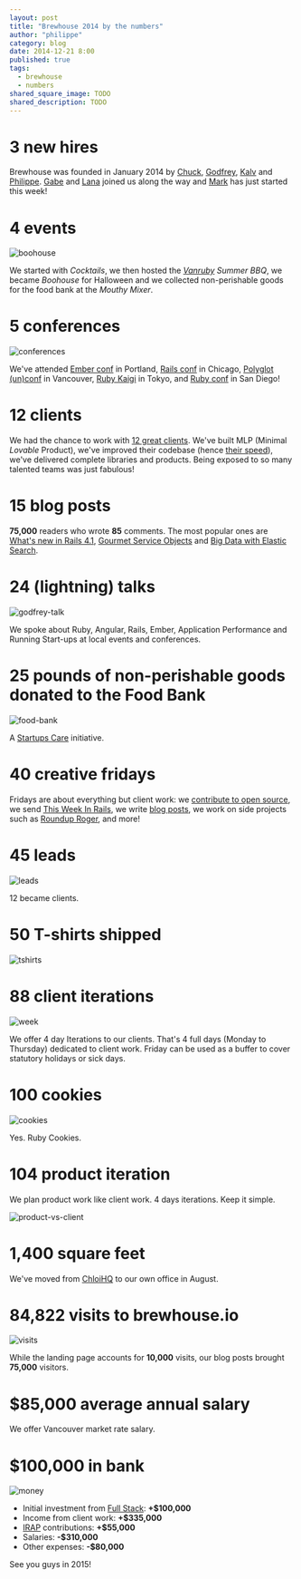 ```yaml
---
layout: post
title: "Brewhouse 2014 by the numbers"
author: "philippe"
category: blog
date: 2014-12-21 8:00
published: true
tags:
  - brewhouse
  - numbers
shared_square_image: TODO
shared_description: TODO
---
```


# **3** new hires

Brewhouse was founded in January 2014 by
[Chuck](https://twitter.com/ChuckBergeron),
[Godfrey](https://twitter.com/chancancode),
[Kalv](https://twitter.com/kalv) and
[Philippe](https://twitter.com/pcreux).
[Gabe](https://twitter.com/gabescholz)
and
[Lana](https://twitter.com/mstopham)
joined us along the way and [Mark](https://twitter.com/markhazlett)
has just started this week!


# **4** events

![boohouse](/images/posts/2014/Dec/boohouse.gif)

We started with *Cocktails*, we then hosted the *[Vanruby](http://vanruby.org) Summer BBQ*,
we became *Boohouse* for Halloween and we collected non-perishable goods for the
food bank at the *Mouthy Mixer*.

# **5** conferences

![conferences](/images/posts/2014/Dec/conferences.jpg)

We've attended
[Ember conf](http://2014.emberconf.com/) in Portland,
[Rails conf](http://www.railsconf.com/) in Chicago,
[Polyglot (un)conf](http://www.polyglotconf.com/) in Vancouver,
[Ruby Kaigi](http://rubykaigi.org/2014) in Tokyo,
and
[Ruby conf](http://rubyconf.org/) in San Diego!

# **12** clients

<!-- break -->

We had the chance to work with [12 great
clients](/#clients).
We've built MLP (Minimal *Lovable* Product), we've improved
their codebase (hence [their
speed](/blog/2014/11/10/healthy-codebase-and-preparatory-refactoring.html)), we've delivered
complete libraries and products.
Being exposed to so many talented teams was just fabulous!

# **15** blog posts

**75,000** readers who wrote **85** comments. The most popular
ones are
[What's new in Rails
4.1](/blog/2013/12/17/whats-new-in-rails-4-1.html),
[Gourmet Service Objects](/blog/2014/04/30/gourmet-service-objects.html) and
[Big Data with Elastic
Search](/blog/2014/11/04/big-data-with-elk-stack.html).

# **24** (lightning) talks

![godfrey-talk](/images/posts/2014/Dec/talk.jpg)

We spoke about Ruby, Angular, Rails, Ember, Application Performance and
Running Start-ups at local events and conferences.

# **25** pounds of non-perishable goods donated to the Food Bank

![food-bank](/images/posts/2014/Dec/food-bank.jpg)

A [Startups Care](http://www.startups-care.com) initiative.

# **40** creative fridays

Fridays are about everything but client work:
we [contribute to open source](https://github.com/rails/rails/commits?author=chancancode),
we send [This Week In Rails](http://rails-weekly.goodbits.io/archive/),
we write [blog posts](/blog),
we work on side projects such as [Roundup
Roger](http://brewhouse.io/2014/06/27/say-hello-to-roundup-roger.html),
and more!

# **45** leads

![leads](/images/posts/2014/Dec/leads.jpg)

12 became clients.

# **50** T-shirts shipped

![tshirts](/images/posts/2014/Dec/tshirts.jpg)

# **88** client iterations

![week](/images/posts/2014/Dec/week.jpg)

We offer 4 day Iterations to our clients. That's 4 full days (Monday to
Thursday) dedicated to client work. Friday can be used as a
buffer to cover statutory holidays or sick days.

# **100** cookies

![cookies](/images/posts/2014/Dec/cookies.jpg)

Yes. Ruby Cookies.

# **104** product iteration

We plan product work like client work. 4 days iterations. Keep
it simple.

![product-vs-client](/images/posts/2014/Dec/client-vs-product.jpg)

# **1,400** square feet

We've moved from [ChloiHQ](http://chloi.io) to our own office in August.

# **84,822** visits to brewhouse.io

![visits](/images/posts/2014/Dec/visits.png)

While the landing page accounts for **10,000** visits, our blog posts
brought **75,000** visitors.

# **$85,000** average annual salary

We offer Vancouver market rate salary.

# **$100,000** in bank

![money](/images/posts/2014/Dec/money.jpg)

* Initial investment from [Full Stack](http://fullstack.ca/): **+$100,000**
* Income from client work: **+$335,000**
* [IRAP](http://www.nrc-cnrc.gc.ca/eng/irap/index.html) contributions: **+$55,000**
* Salaries: **-$310,000**
* Other expenses: **-$80,000**

See you guys in 2015!
